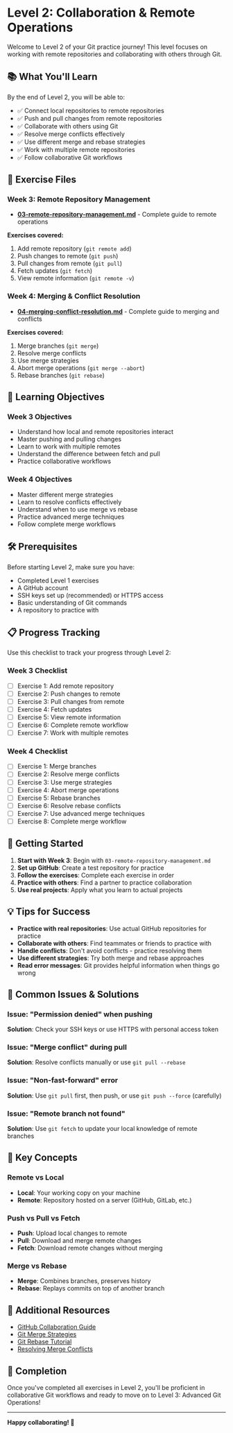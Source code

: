 # Level 2: Collaboration & Remote Operations

Welcome to Level 2 of your Git practice journey! This level focuses on working with remote repositories and collaborating with others through Git.

## 📚 What You'll Learn

By the end of Level 2, you will be able to:
- ✅ Connect local repositories to remote repositories
- ✅ Push and pull changes from remote repositories
- ✅ Collaborate with others using Git
- ✅ Resolve merge conflicts effectively
- ✅ Use different merge and rebase strategies
- ✅ Work with multiple remote repositories
- ✅ Follow collaborative Git workflows

## 📁 Exercise Files

### Week 3: Remote Repository Management
- **[03-remote-repository-management.md](03-remote-repository-management.md)** - Complete guide to remote operations

**Exercises covered:**
1. Add remote repository (`git remote add`)
2. Push changes to remote (`git push`)
3. Pull changes from remote (`git pull`)
4. Fetch updates (`git fetch`)
5. View remote information (`git remote -v`)

### Week 4: Merging & Conflict Resolution
- **[04-merging-conflict-resolution.md](04-merging-conflict-resolution.md)** - Complete guide to merging and conflicts

**Exercises covered:**
1. Merge branches (`git merge`)
2. Resolve merge conflicts
3. Use merge strategies
4. Abort merge operations (`git merge --abort`)
5. Rebase branches (`git rebase`)

## 🎯 Learning Objectives

### Week 3 Objectives
- Understand how local and remote repositories interact
- Master pushing and pulling changes
- Learn to work with multiple remotes
- Understand the difference between fetch and pull
- Practice collaborative workflows

### Week 4 Objectives
- Master different merge strategies
- Learn to resolve conflicts effectively
- Understand when to use merge vs rebase
- Practice advanced merge techniques
- Follow complete merge workflows

## 🛠️ Prerequisites

Before starting Level 2, make sure you have:
- Completed Level 1 exercises
- A GitHub account
- SSH keys set up (recommended) or HTTPS access
- Basic understanding of Git commands
- A repository to practice with

## 📋 Progress Tracking

Use this checklist to track your progress through Level 2:

### Week 3 Checklist
- [ ] Exercise 1: Add remote repository
- [ ] Exercise 2: Push changes to remote
- [ ] Exercise 3: Pull changes from remote
- [ ] Exercise 4: Fetch updates
- [ ] Exercise 5: View remote information
- [ ] Exercise 6: Complete remote workflow
- [ ] Exercise 7: Work with multiple remotes

### Week 4 Checklist
- [ ] Exercise 1: Merge branches
- [ ] Exercise 2: Resolve merge conflicts
- [ ] Exercise 3: Use merge strategies
- [ ] Exercise 4: Abort merge operations
- [ ] Exercise 5: Rebase branches
- [ ] Exercise 6: Resolve rebase conflicts
- [ ] Exercise 7: Use advanced merge techniques
- [ ] Exercise 8: Complete merge workflow

## 🚀 Getting Started

1. **Start with Week 3**: Begin with `03-remote-repository-management.md`
2. **Set up GitHub**: Create a test repository for practice
3. **Follow the exercises**: Complete each exercise in order
4. **Practice with others**: Find a partner to practice collaboration
5. **Use real projects**: Apply what you learn to actual projects

## 💡 Tips for Success

- **Practice with real repositories**: Use actual GitHub repositories for practice
- **Collaborate with others**: Find teammates or friends to practice with
- **Handle conflicts**: Don't avoid conflicts - practice resolving them
- **Use different strategies**: Try both merge and rebase approaches
- **Read error messages**: Git provides helpful information when things go wrong

## 🔧 Common Issues & Solutions

### Issue: "Permission denied" when pushing
**Solution**: Check your SSH keys or use HTTPS with personal access token

### Issue: "Merge conflict" during pull
**Solution**: Resolve conflicts manually or use `git pull --rebase`

### Issue: "Non-fast-forward" error
**Solution**: Use `git pull` first, then push, or use `git push --force` (carefully)

### Issue: "Remote branch not found"
**Solution**: Use `git fetch` to update your local knowledge of remote branches

## 🔄 Key Concepts

### Remote vs Local
- **Local**: Your working copy on your machine
- **Remote**: Repository hosted on a server (GitHub, GitLab, etc.)

### Push vs Pull vs Fetch
- **Push**: Upload local changes to remote
- **Pull**: Download and merge remote changes
- **Fetch**: Download remote changes without merging

### Merge vs Rebase
- **Merge**: Combines branches, preserves history
- **Rebase**: Replays commits on top of another branch

## 📖 Additional Resources

- [GitHub Collaboration Guide](https://guides.github.com/)
- [Git Merge Strategies](https://git-scm.com/book/en/v2/Git-Branching-Basic-Branching-and-Merging)
- [Git Rebase Tutorial](https://git-scm.com/book/en/v2/Git-Branching-Rebasing)
- [Resolving Merge Conflicts](https://help.github.com/en/github/collaborating-with-issues-and-pull-requests/resolving-a-merge-conflict-on-github)

## 🎉 Completion

Once you've completed all exercises in Level 2, you'll be proficient in collaborative Git workflows and ready to move on to Level 3: Advanced Git Operations!

---

**Happy collaborating! 🚀**
